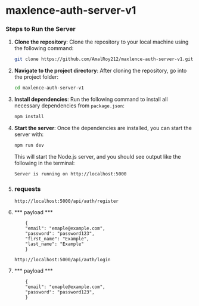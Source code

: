 # maxlence-auth-server-v1

### Steps to Run the Server

1. **Clone the repository**:
   Clone the repository to your local machine using the following command:

   ```bash
   git clone https://github.com/AmalRoy212/maxlence-auth-server-v1.git
   ```

2. **Navigate to the project directory**:
   After cloning the repository, go into the project folder:

   ```bash
   cd maxlence-auth-server-v1
   ```

3. **Install dependencies**:
   Run the following command to install all necessary dependencies from `package.json`:

   ```bash
   npm install
   ```

4. **Start the server**:
   Once the dependencies are installed, you can start the server with:

   ```bash
   npm run dev
   ```

   This will start the Node.js server, and you should see output like the following in the terminal:

   ```
   Server is running on http://localhost:5000
   ```

5. ### requests

   ```
   http://localhost:5000/api/auth/register
   ```

6. *** payload ***

    ```
        {
        "email": "emaple@example.com",
        "password": "password123",
        "first_name": "Example",
        "last_name": "Example"
        }
    ```

    ```
    http://localhost:5000/api/auth/login
    ```

7. *** payload ***

    ```
        {
        "email": "emaple@example.com",
        "password": "password123",
        }
    ```
